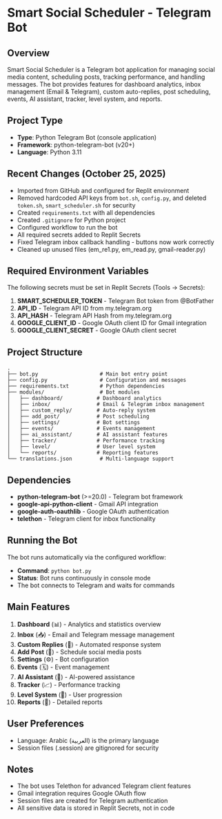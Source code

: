 # Smart Social Scheduler - Telegram Bot

## Overview
Smart Social Scheduler is a Telegram bot application for managing social media content, scheduling posts, tracking performance, and handling messages. The bot provides features for dashboard analytics, inbox management (Email & Telegram), custom auto-replies, post scheduling, events, AI assistant, tracker, level system, and reports.

## Project Type
- **Type**: Python Telegram Bot (console application)
- **Framework**: python-telegram-bot (v20+)
- **Language**: Python 3.11

## Recent Changes (October 25, 2025)
- Imported from GitHub and configured for Replit environment
- Removed hardcoded API keys from `bot.sh`, `config.py`, and deleted `token.sh`, `smart_scheduler.sh` for security
- Created `requirements.txt` with all dependencies
- Created `.gitignore` for Python project
- Configured workflow to run the bot
- All required secrets added to Replit Secrets
- Fixed Telegram inbox callback handling - buttons now work correctly
- Cleaned up unused files (em_re1.py, em_read.py, gmail-reader.py)

## Required Environment Variables
The following secrets must be set in Replit Secrets (Tools → Secrets):

1. **SMART_SCHEDULER_TOKEN** - Telegram Bot token from @BotFather
2. **API_ID** - Telegram API ID from my.telegram.org
3. **API_HASH** - Telegram API Hash from my.telegram.org
4. **GOOGLE_CLIENT_ID** - Google OAuth client ID for Gmail integration
5. **GOOGLE_CLIENT_SECRET** - Google OAuth client secret

## Project Structure
```
.
├── bot.py                    # Main bot entry point
├── config.py                 # Configuration and messages
├── requirements.txt          # Python dependencies
├── modules/                  # Bot modules
│   ├── dashboard/           # Dashboard analytics
│   ├── inbox/               # Email & Telegram inbox management
│   ├── custom_reply/        # Auto-reply system
│   ├── add_post/            # Post scheduling
│   ├── settings/            # Bot settings
│   ├── events/              # Events management
│   ├── ai_assistant/        # AI assistant features
│   ├── tracker/             # Performance tracking
│   ├── level/               # User level system
│   └── reports/             # Reporting features
└── translations.json         # Multi-language support
```

## Dependencies
- **python-telegram-bot** (>=20.0) - Telegram bot framework
- **google-api-python-client** - Gmail API integration
- **google-auth-oauthlib** - Google OAuth authentication
- **telethon** - Telegram client for inbox functionality

## Running the Bot
The bot runs automatically via the configured workflow:
- **Command**: `python bot.py`
- **Status**: Bot runs continuously in console mode
- The bot connects to Telegram and waits for commands

## Main Features
1. **Dashboard** (📊) - Analytics and statistics overview
2. **Inbox** (📥) - Email and Telegram message management
3. **Custom Replies** (💬) - Automated response system
4. **Add Post** (📰) - Schedule social media posts
5. **Settings** (⚙️) - Bot configuration
6. **Events** (🗓️) - Event management
7. **AI Assistant** (🤖) - AI-powered assistance
8. **Tracker** (📈) - Performance tracking
9. **Level System** (🎯) - User progression
10. **Reports** (📑) - Detailed reports

## User Preferences
- Language: Arabic (العربية) is the primary language
- Session files (.session) are gitignored for security

## Notes
- The bot uses Telethon for advanced Telegram client features
- Gmail integration requires Google OAuth flow
- Session files are created for Telegram authentication
- All sensitive data is stored in Replit Secrets, not in code

